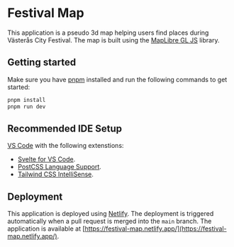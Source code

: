 # Festival Map

This application is a pseudo 3d map helping users find places during Västerås City Festival. The map is built using the [MapLibre GL JS](https://maplibre.org/) library.

## Getting started

Make sure you have [pnpm](https://pnpm.io/) installed and run the following commands to get started:

```bash
pnpm install
pnpm run dev
```

## Recommended IDE Setup

[VS Code](https://code.visualstudio.com/) with the following extenstions:

- [Svelte for VS Code](https://marketplace.visualstudio.com/items?itemName=svelte.svelte-vscode).
- [PostCSS Language Support](https://marketplace.visualstudio.com/items?itemName=csstools.postcss).
- [Tailwind CSS IntelliSense](https://marketplace.visualstudio.com/items?itemName=bradlc.vscode-tailwindcss).

## Deployment

This application is deployed using [Netlify](https://www.netlify.com/). The deployment is triggered automatically when a pull request is merged into the `main` branch. The application is available at [https://festival-map.netlify.app/](https://festival-map.netlify.app/).
